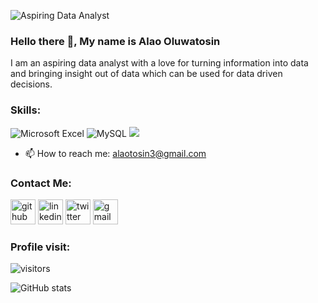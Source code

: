 ![Aspiring Data Analyst](https://github.com/Alertbest/Alertbest/blob/main/Untitled%20design.png)

### Hello there 👋, My name is Alao Oluwatosin


I am an aspiring data analyst with a love for turning information into data and bringing insight out of data which can be used for data driven decisions. 

### Skills: 
![Microsoft Excel](https://img.shields.io/badge/Microsoft_Excel-217346?style=for-the-badge&logo=microsoft-excel&logoColor=white) ![MySQL](https://img.shields.io/badge/mysql-%2300f.svg?style=for-the-badge&logo=mysql&logoColor=white) <img src="https://img.shields.io/badge/tableau-%23E97627.svg?&style=for-the-badge&logo=tableau&logoColor=white" />


 
- 📫 How to reach me: alaotosin3@gmail.com 

### Contact Me:
[<img src='https://cdn.jsdelivr.net/npm/simple-icons@3.0.1/icons/github.svg' alt='github' height='40'>](https://github.com/Alertbest)  [<img src='https://cdn.jsdelivr.net/npm/simple-icons@3.0.1/icons/linkedin.svg' alt='linkedin' height='40'>](https://www.linkedin.com/in/oluwatosin-alao007/)  [<img src='https://cdn.jsdelivr.net/npm/simple-icons@3.0.1/icons/twitter.svg' alt='twitter' height='40'>](https://twitter.com/@tosign4u)   [<img src='https://cdn.jsdelivr.net/npm/simple-icons@3.0.1/icons/gmail.svg' alt='gmail' height='40'>](https://gmail.com/alaotosin3)  




### Profile visit:
 ![visitors](https://visitor-badge.glitch.me/badge?page_id=alertbest.alertbest&left_color=green&right_color=red)



![GitHub stats](https://github-readme-stats.vercel.app/api?username=Alertbest&show_icons=true&theme=merko)  



    
  




